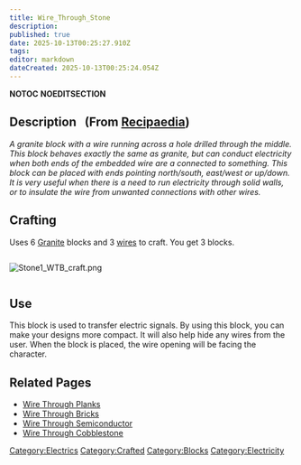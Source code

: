 ```yaml
---
title: Wire_Through_Stone
description: 
published: true
date: 2025-10-13T00:25:27.910Z
tags: 
editor: markdown
dateCreated: 2025-10-13T00:25:24.054Z
---
```


__NOTOC__ __NOEDITSECTION__

## Description   (From [Recipaedia](Recipaedia "wikilink"))

*A granite block with a wire running across a hole drilled through the
middle. This block behaves exactly the same as granite, but can conduct
electricity when both ends of the embedded wire are a connected to
something. This block can be placed with ends pointing north/south,
east/west or up/down. It is very useful when there is a need to run
electricity through solid walls, or to insulate the wire from unwanted
connections with other wires.*

## Crafting

Uses 6 [Granite](Granite "wikilink") blocks and 3
[wires](Electric_Wire "wikilink") to craft. You get 3 blocks.

<div style="overflow: hidden">

![Stone1_WTB_craft.png](Stone1_WTB_craft.png "Stone1_WTB_craft.png")

</div>

## Use

This block is used to transfer electric signals. By using this block,
you can make your designs more compact. It will also help hide any wires
from the user. When the block is placed, the wire opening will be facing
the character.

## Related Pages

  - [Wire Through Planks](Wire_Through_Planks "wikilink")
  - [Wire Through Bricks](Wire_Through_Bricks "wikilink")
  - [Wire Through Semiconductor](Wire_Through_Semiconductor "wikilink")
  - [Wire Through Cobblestone](Wire_Through_Cobblestone "wikilink")

[Category:Electrics](Category:Electrics "wikilink")
[Category:Crafted](Category:Crafted "wikilink")
[Category:Blocks](Category:Blocks "wikilink")
[Category:Electricity](Category:Electricity "wikilink")